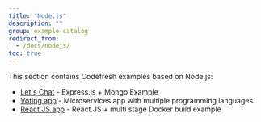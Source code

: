 ```yaml
---
title: "Node.js"
description: ""
group: example-catalog
redirect_from:
  - /docs/nodejs/
toc: true
---
```


This section contains Codefresh examples based on Node.js:

- [Let's Chat]({{site.baseurl}}/docs/learn-by-example/nodejs/lets-chat/) - Express.js + Mongo Example
- [Voting app]({{site.baseurl}}/docs/learn-by-example/nodejs/voting-app/) - Microservices app with multiple programming languages
- [React JS app]({{site.baseurl}}/docs/learn-by-example/nodejs/react/) - React.JS + multi stage Docker build example